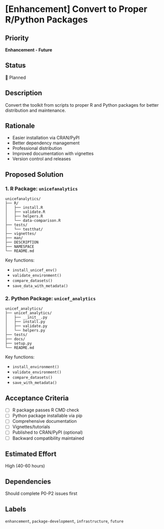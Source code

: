 # [Enhancement] Convert to Proper R/Python Packages

## Priority
**Enhancement - Future**

## Status
🔵 Planned

## Description
Convert the toolkit from scripts to proper R and Python packages for better distribution and maintenance.

## Rationale
- Easier installation via CRAN/PyPI
- Better dependency management
- Professional distribution
- Improved documentation with vignettes
- Version control and releases

## Proposed Solution

### 1. R Package: `unicefanalytics`
```
unicefanalytics/
├── R/
│   ├── install.R
│   ├── validate.R
│   ├── helpers.R
│   └── data-comparison.R
├── tests/
│   └── testthat/
├── vignettes/
├── man/
├── DESCRIPTION
├── NAMESPACE
└── README.md
```

Key functions:
- `install_unicef_env()`
- `validate_environment()`
- `compare_datasets()`
- `save_data_with_metadata()`

### 2. Python Package: `unicef_analytics`
```
unicef_analytics/
├── unicef_analytics/
│   ├── __init__.py
│   ├── install.py
│   ├── validate.py
│   └── helpers.py
├── tests/
├── docs/
├── setup.py
└── README.md
```

Key functions:
- `install_environment()`
- `validate_environment()`
- `compare_datasets()`
- `save_with_metadata()`

## Acceptance Criteria
- [ ] R package passes R CMD check
- [ ] Python package installable via pip
- [ ] Comprehensive documentation
- [ ] Vignettes/tutorials
- [ ] Published to CRAN/PyPI (optional)
- [ ] Backward compatibility maintained

## Estimated Effort
High (40-60 hours)

## Dependencies
Should complete P0-P2 issues first

## Labels
`enhancement`, `package-development`, `infrastructure`, `future`
